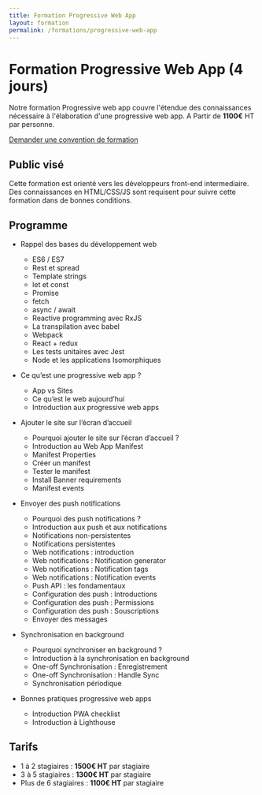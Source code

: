 ```yaml
---
title: Formation Progressive Web App
layout: formation
permalink: /formations/progressive-web-app
---
```


# Formation Progressive Web App (4 jours)

Notre formation Progressive web app couvre l'étendue des connaissances nécessaire à l'élaboration d'une progressive web app. A Partir de <strong>1100€</strong> HT par personne.

[Demander une convention de formation](mailto:contact@floria-consulting.com)

## Public visé

Cette formation est orienté vers les développeurs front-end intermediaire. Des connaissances en HTML/CSS/JS sont requisent pour suivre cette formation dans de bonnes conditions.

## Programme

- Rappel des bases du développement web
  - ES6 / ES7
  - Rest et spread
  - Template strings
  - let et const
  - Promise
  - fetch
  - async / await
  - Reactive programming avec RxJS
  - La transpilation avec babel
  - Webpack
  - React + redux
  - Les tests unitaires avec Jest
  - Node et les applications Isomorphiques

- Ce qu’est une progressive web app ?
  - App vs Sites
  - Ce qu’est le web aujourd’hui
  - Introduction aux progressive web apps

- Ajouter le site sur l’écran d’accueil
  - Pourquoi ajouter le site sur l’écran d’accueil ? 
  - Introduction au Web App Manifest
  - Manifest Properties
  - Créer un manifest
  - Tester le manifest
  - Install Banner requirements
  - Manifest events

- Envoyer des push notifications
  - Pourquoi des push notifications ?
  - Introduction aux push et aux notifications
  - Notifications non-persistentes
  - Notifications persistentes
  - Web notifications : introduction
  - Web notifications : Notification generator
  - Web notifications : Notification tags
  - Web notifications : Notification events
  - Push API : les fondamentaux
  - Configuration des push : Introductions
  - Configuration des push : Permissions
  - Configuration des push : Souscriptions
  - Envoyer des messages

- Synchronisation en background
  - Pourquoi synchroniser en background ?
  - Introduction à la synchronisation en background
  - One-off Synchronisation : Enregistrement
  - One-off Synchronisation : Handle Sync
  - Synchronisation périodique

- Bonnes pratiques progressive web apps
  - Introduction PWA checklist
  - Introduction à Lighthouse

## Tarifs

- 1 à 2 stagiaires : <strong>1500€ HT</strong> par stagiaire
- 3 à 5 stagiaires : <strong>1300€ HT</strong> par stagiaire
- Plus de 6 stagiaires : <strong>1100€ HT</strong> par stagiaire